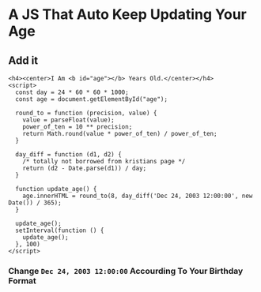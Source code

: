 # A JS That Auto Keep Updating Your Age
## Add it
```
<h4><center>I Am <b id="age"></b> Years Old.</center></h4>
<script>
  const day = 24 * 60 * 60 * 1000;
  const age = document.getElementById("age");

  round_to = function (precision, value) {
    value = parseFloat(value);
    power_of_ten = 10 ** precision;
    return Math.round(value * power_of_ten) / power_of_ten;
  }

  day_diff = function (d1, d2) {
    /* totally not borrowed from kristians page */
    return (d2 - Date.parse(d1)) / day;
  }

  function update_age() {
    age.innerHTML = round_to(8, day_diff('Dec 24, 2003 12:00:00', new Date()) / 365);
  }

  update_age();
  setInterval(function () {
    update_age();
  }, 100)
</script>
```
### Change `Dec 24, 2003 12:00:00` Accourding To Your Birthday Format
